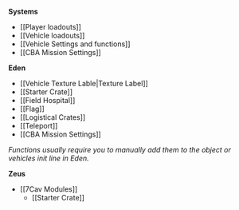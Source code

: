 **Systems**
* [[Player loadouts]]
* [[Vehicle loadouts]]
* [[Vehicle Settings and functions]]
* [[CBA Mission Settings]]

**Eden**
* [[Vehicle Texture Lable|Texture Label]]
* [[Starter Crate]]
* [[Field Hospital]]
* [[Flag]]
* [[Logistical Crates]]
* [[Teleport]]
* [[CBA Mission Settings]]

*Functions usually require you to manually add them to the object or vehicles init line in Eden.*

**Zeus**
* [[7Cav Modules]]
  * [[Starter Crate]]